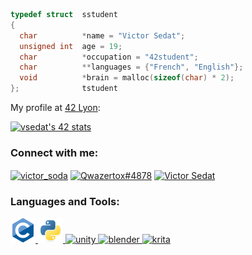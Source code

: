 
```C
typedef struct  sstudent
{
  char          *name = "Victor Sedat";
  unsigned int  age = 19;
  char          *occupation = "42student";
  char          **languages = {"French", "English"};
  void          *brain = malloc(sizeof(char) * 2);
};              tstudent
```

My profile at [42 Lyon](https://42lyon.fr/):

[![vsedat's 42 stats](https://badge42.herokuapp.com/api/stats/vsedat?darkmode=true)](https://github.com/JaeSeoKim/badge42)


<h3 align="left">Connect with me:</h3>
<p align="left">
<a href="https://instagram.com/victor_soda" target="blank"><img align="center" src="https://raw.githubusercontent.com/rahuldkjain/github-profile-readme-generator/master/src/images/icons/Social/instagram.svg" alt="victor_soda" height="30" width="40" /></a>
<a href="https://discord.gg/Qwazertox#4878" target="blank"><img align="center" src="https://raw.githubusercontent.com/rahuldkjain/github-profile-readme-generator/master/src/images/icons/Social/discord.svg" alt="Qwazertox#4878" height="30" width="40" /></a>
 <a href="https://www.linkedin.com/in/victor-sedat-3a372620a/" target="blank"><img align="center" src="https://upload.wikimedia.org/wikipedia/commons/thumb/c/ca/LinkedIn_logo_initials.png/800px-LinkedIn_logo_initials.png" alt="Victor Sedat" height="30" width="30" /></a>
</p>

<h3 align="left">Languages and Tools:</h3>
<p align="left"> <a href="https://www.cprogramming.com/" target="_blank" rel="noreferrer"> <img src="https://raw.githubusercontent.com/devicons/devicon/master/icons/c/c-original.svg" alt="c" width="40" height="40"/> </a> <a href="https://www.python.org" target="_blank" rel="noreferrer"> <img src="https://raw.githubusercontent.com/devicons/devicon/master/icons/python/python-original.svg" alt="python" width="40" height="40"/> </a> <a href="https://unity.com/" target="_blank" rel="noreferrer"> <img src="https://www.vectorlogo.zone/logos/unity3d/unity3d-icon.svg" alt="unity" width="40" height="40"/> </a>
</a> <a href="https://www.blender.org/" target="_blank" rel="noreferrer"> <img src="https://download.blender.org/branding/community/blender_community_badge_white.svg" alt="blender" width="40" height="40"/> </a>
</a> <a href="https://krita.org/" target="_blank" rel="noreferrer"> <img src="https://upload.wikimedia.org/wikipedia/commons/thumb/7/73/Calligrakrita-base.svg/langfr-2560px-Calligrakrita-base.svg.png" alt="krita" width="40" height="40"/> </a></p>
